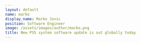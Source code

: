 ```yaml
---
layout: default
name: marko
display_name: Marko Jovic
position: Software Engineer
image: /assets/images/author/marko.png
title: New PS5 system software update is out globally today
---
```



